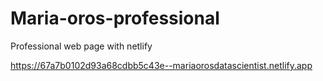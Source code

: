 # Maria-oros-professional
Professional web page with netlify

https://67a7b0102d93a68cdbb5c43e--mariaorosdatascientist.netlify.app

